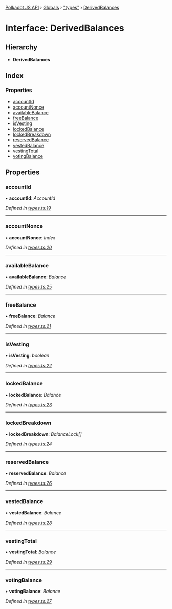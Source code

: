 [Polkadot JS API](../README.md) › [Globals](../globals.md) › ["types"](../modules/_types_.md) › [DerivedBalances](_types_.derivedbalances.md)

# Interface: DerivedBalances

## Hierarchy

* **DerivedBalances**

## Index

### Properties

* [accountId](_types_.derivedbalances.md#accountid)
* [accountNonce](_types_.derivedbalances.md#accountnonce)
* [availableBalance](_types_.derivedbalances.md#availablebalance)
* [freeBalance](_types_.derivedbalances.md#freebalance)
* [isVesting](_types_.derivedbalances.md#isvesting)
* [lockedBalance](_types_.derivedbalances.md#lockedbalance)
* [lockedBreakdown](_types_.derivedbalances.md#lockedbreakdown)
* [reservedBalance](_types_.derivedbalances.md#reservedbalance)
* [vestedBalance](_types_.derivedbalances.md#vestedbalance)
* [vestingTotal](_types_.derivedbalances.md#vestingtotal)
* [votingBalance](_types_.derivedbalances.md#votingbalance)

## Properties

###  accountId

• **accountId**: *AccountId*

*Defined in [types.ts:19](https://github.com/polkadot-js/api/blob/3b758a0d64/packages/api-derive/src/types.ts#L19)*

___

###  accountNonce

• **accountNonce**: *Index*

*Defined in [types.ts:20](https://github.com/polkadot-js/api/blob/3b758a0d64/packages/api-derive/src/types.ts#L20)*

___

###  availableBalance

• **availableBalance**: *Balance*

*Defined in [types.ts:25](https://github.com/polkadot-js/api/blob/3b758a0d64/packages/api-derive/src/types.ts#L25)*

___

###  freeBalance

• **freeBalance**: *Balance*

*Defined in [types.ts:21](https://github.com/polkadot-js/api/blob/3b758a0d64/packages/api-derive/src/types.ts#L21)*

___

###  isVesting

• **isVesting**: *boolean*

*Defined in [types.ts:22](https://github.com/polkadot-js/api/blob/3b758a0d64/packages/api-derive/src/types.ts#L22)*

___

###  lockedBalance

• **lockedBalance**: *Balance*

*Defined in [types.ts:23](https://github.com/polkadot-js/api/blob/3b758a0d64/packages/api-derive/src/types.ts#L23)*

___

###  lockedBreakdown

• **lockedBreakdown**: *BalanceLock[]*

*Defined in [types.ts:24](https://github.com/polkadot-js/api/blob/3b758a0d64/packages/api-derive/src/types.ts#L24)*

___

###  reservedBalance

• **reservedBalance**: *Balance*

*Defined in [types.ts:26](https://github.com/polkadot-js/api/blob/3b758a0d64/packages/api-derive/src/types.ts#L26)*

___

###  vestedBalance

• **vestedBalance**: *Balance*

*Defined in [types.ts:28](https://github.com/polkadot-js/api/blob/3b758a0d64/packages/api-derive/src/types.ts#L28)*

___

###  vestingTotal

• **vestingTotal**: *Balance*

*Defined in [types.ts:29](https://github.com/polkadot-js/api/blob/3b758a0d64/packages/api-derive/src/types.ts#L29)*

___

###  votingBalance

• **votingBalance**: *Balance*

*Defined in [types.ts:27](https://github.com/polkadot-js/api/blob/3b758a0d64/packages/api-derive/src/types.ts#L27)*
